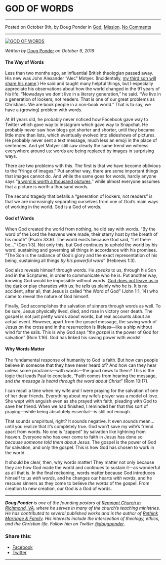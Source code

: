 GOD OF WORDS
============

* * *

Posted on October 9th, by Doug Ponder in [God](http://www.remnantresource.org/category/god/), [Mission](http://www.remnantresource.org/category/mission/). [No Comments](http://www.remnantresource.org/god-of-words/#respond)

* * *

[![GOD OF WORDS](http://www.remnantresource.org/wp-content/uploads/2016/10/moritz-schmidt-17467-700x500.jpg)](http://www.remnantresource.org/wp-content/uploads/2016/10/moritz-schmidt-17467.jpg)  

_Written by_ [Doug Ponder](http://www.remnantresource.org/author/doug-ponder/ "Posts by Doug Ponder") _on October 9, 2016_

#### **The Way of Words**

Less than two months ago, an influential British theologian passed away. His new was John Alexander “Alec” Motyer. (Incidentally, [my third son will share his name](https://www.facebook.com/photo.php?fbid=10102655130938668&set=a.10102655130289968.1073741830.55701012&type=3&theater).) He said and taught many helpful things, but I especially appreciate his observations about how the world changed in the 91 years of his life. “Nowadays we don’t live in a literary generation,” he said. “We live in a generation of lookers, not readers. That is one of our great problems as Christians. We are book people in a non-book world.” That is to say, we have a (growing) problem with words.

At 91 years old, he probably never noticed how Facebook gave way to Twitter which gave way to Instagram which gave way to Snapchat. He probably never saw how blogs got shorter and shorter, until they became little more than lists, which eventually evolved into slideshows of pictures. He probably never sent a text message, much less an emoji in the place of sentences. And yet Motyer still saw clearly the same trend we witness everywhere around us: words are being replaced by images in surprising ways.

There are two problems with this. The first is that we have become oblivious to the “fringe of images.” Put another way, there are some important things that images cannot do. And while the same goes for words, hardly anyone says “[a word is worth a thousand pictures](http://www.remnantresource.org/word-worth-thousand-pictures/),” while almost everyone assumes that a picture is worth a thousand words.

The second tragedy that befalls a “generation of lookers, not readers” is that we are increasingly separating ourselves from one of God’s main ways of working in the world. God is a God of words.

#### **God of Words**

When God created the world from nothing, he did say with words. “By the word of the Lord the heavens were made, their starry host by the breath of his mouth” (Psalm 33:6). The world exists because God said, “Let there be…” (Gen 1:3). Not only this, but God continues to uphold the world by his word, sustaining and governing all things in accordance with his promises. “The Son is the radiance of God’s glory and the exact representation of his being, sustaining all things _by his powerful word_” (Hebrews 1:3).

God also reveals himself through words. He _speaks_ to us, through his Son and in the Scriptures, in order to communicate who he is. Put another way, knowing God would be impossible without words. [God does not leave us in the dark](http://www.remnantresource.org/out-of-the-dark/) or play charades with us; he _tells_ us plainly who he is. It is no accident, after all, that Jesus is called “the Word of God” (John 1:1, 14) who came to reveal the nature of God himself.

Finally, God accomplishes the salvation of sinners through words as well. To be sure, Jesus physically lived, died, and rose in victory over death. The gospel is not just pretty words about words, but real accounts about an actual event. However, apart from the gospel message, the saving work of Jesus on the cross and in the resurrection is lifeless—like a ship without wind for the sails. This is why God says “_the gospel_ is the power of God for salvation” (Rom 1:16). God has linked his saving power with words!

#### **Why Words Matter**

The fundamental response of humanity to God is faith. But how can people believe in someone that they have never heard of? And how can they hear unless some proclaims—with words—the good news to them? This is the logic that leads Paul to conclude, “Faith comes from hearing the message, and _the message is heard through the word about Christ_” (Rom 10:17).

I can recall a time when my wife and I were praying for the salvation of one of her dear friends. Everything about my wife’s prayer was a model of love. She wept with anguish even as she prayed with faith, pleading with God to save her friend. When we had finished, I reminded her that this sort of praying—while being absolutely essential—is still not enough.

That sounds unspiritual, right? It sounds negative. It even sounds mean… until you realize that it’s completely true. God won’t save my wife’s friend apart from words. No one is “zapped” by salvation like lightning from heaven. Everyone who has ever come to faith in Jesus has done so _because someone told them about Jesus._ The gospel is the power of God for salvation, and only the gospel. This is how God has chosen to work in the world.

It should be clear, then, why words matter! They matter not only because they are how God made the world and continues to sustain it—as wonderful as all that is. In the final reckoning, words matter because God introduces himself to us _with words_, and he changes our hearts _with words_, and he rescues sinners as they come to believe _the words_ of the gospel. From creation to new creation, our God is a God of words.

* * *

_**Doug Ponder** is one of the founding pastors of [Remnant Church in Richmond, VA](http://www.remnantrichmond.org/), where he serves in many of the church’s teaching ministries. He has contributed to several published works and is the author of [Rethink Marriage & Family](http://www.remnantrichmond.org/mediafiles/uploaded/r/0e1604567_rethink-marriage-and-family-ebook.pdf). His interests include the intersection of theology, ethics, and the Christian life. Follow him on Twitter [@dougponder](https://twitter.com/dougponder)_.

### Share this:

*   [Facebook](http://www.remnantresource.org/god-of-words/?share=facebook "Click to share on Facebook")
*   [Twitter](http://www.remnantresource.org/god-of-words/?share=twitter "Click to share on Twitter")

  

* * *
